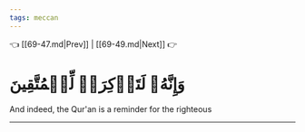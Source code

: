 ```yaml
---
tags: meccan
---
```


👈 [[69-47.md|Prev]] | [[69-49.md|Next]] 👉

# وَإِنَّهُۥ لَتَذۡكِرَةٞ لِّلۡمُتَّقِينَ

And indeed, the Qur'an is a reminder for the righteous

---

